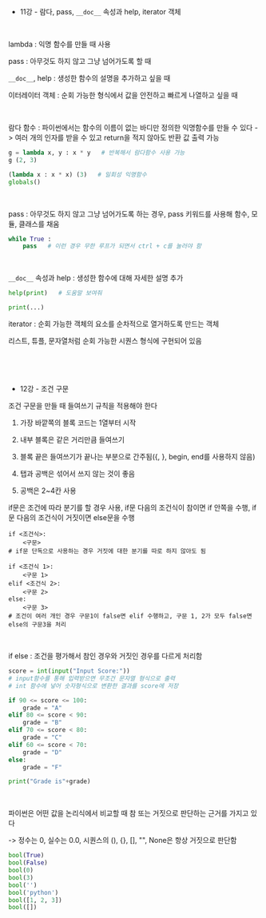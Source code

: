 * 11강 - 람다, pass, `__doc__` 속성과 help, iterator 객체

​

lambda : 익명 함수를 만들 때 사용

pass : 아무것도 하지 않고 그냥 넘어가도록 할 때

`__doc__`, help : 생성한 함수의 설명을 추가하고 싶을 때

이터레이터 객체 : 순회 가능한 형식에서 값을 안전하고 빠르게 나열하고 싶을 때

​

람다 함수 : 파이썬에서는 함수의 이름이 없는 바디만 정의한 익명함수를 만들 수 있다 -> 여러 개의 인자를 받을 수 있고 return을 적지 않아도 반환 값 출력 가능

```python
g = lambda x, y : x * y   # 반복해서 람다함수 사용 가능
g (2, 3)

(lambda x : x * x) (3)   # 일회성 익명함수
globals()
```

​

pass : 아무것도 하지 않고 그냥 넘어가도록 하는 경우, pass 키워드를 사용해 함수, 모듈, 클래스를 채움

```python
while True :
	pass   # 이런 경우 무한 루프가 되면서 ctrl + c를 눌러야 함
```

​

`__doc__` 속성과 help : 생성한 함수에 대해 자세한 설명 추가

```python
help(print)   # 도움말 보여줘

print(...)
```



iterator : 순회 가능한 객체의 요소를 순차적으로 열거하도록 만드는 객체

리스트, 튜플, 문자열처럼 순회 가능한 시퀀스 형식에 구현되어 있음

​

​

* 12강 - 조건 구문

조건 구문을 만들 때 들여쓰기 규칙을 적용해야 한다

1) 가장 바깥쪽의 블록 코드는 1열부터 시작

2) 내부 블록은 같은 거리만큼 들여쓰기

3) 블록 끝은 들여쓰기가 끝나는 부분으로 간주됨({, }, begin, end를 사용하지 않음)

4) 탭과 공백은 섞어서 쓰지 않는 것이 좋음

5) 공백은 2~4칸 사용



if문은 조건에 따라 분기를 할 경우 사용, if문 다음의 조건식이 참이면 if 안쪽을 수행, if문 다음의 조건식이 거짓이면 else문을 수행

```
if <조건식>:
	<구문>    
# if문 단독으로 사용하는 경우 거짓에 대한 분기를 따로 하지 않아도 됨

if <조건식 1>:
	<구문 1>
elif <조건식 2>:
	<구문 2>
else:
	<구문 3>
# 조건이 여러 개인 경우 구문1이 false면 elif 수행하고, 구문 1, 2가 모두 false면 else의 구문3을 처리
```

​

if else : 조건을 평가해서 참인 경우와 거짓인 경우를 다르게 처리함

```python
score = int(input("Input Score:"))
# input함수를 통해 입력받으면 무조건 문자열 형식으로 출력
# int 함수에 넣어 숫자형식으로 변환한 결과를 score에 저장

if 90 <= score <= 100:
    grade = "A"
elif 80 <= score < 90:
    grade = "B"
elif 70 <= score < 80:
    grade = "C"
elif 60 <= score < 70:
    grade = "D"
else:
    grade = "F"

print("Grade is"+grade)
```

​

파이썬은 어떤 값을 논리식에서 비교할 때 참 또는 거짓으로 판단하는 근거를 가지고 있다

-> 정수는 0, 실수는 0.0, 시퀀스의 (), {}, [], "", None은 항상 거짓으로 판단함

```python
bool(True)
bool(False)
bool(0)
bool(3)
bool('')
bool('python')
bool([1, 2, 3])
bool([])
```